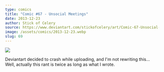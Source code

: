 ```yaml
---
type: comics
title: "Comic #67 - Unsocial Meetings"
date: 2013-12-23
author: Stick of Celery
source: https://www.deviantart.com/stickofcelery/art/Comic-67-Unsocial-Meetings-421739336
image: /assets/comics/2013-12-23.webp
slug: 69
---
```


![](/assets/comics/2013-12-23.webp)

Deviantart decided to crash while uploading, and I'm not rewriting this... Well, actually this rant is twice as long as what I wrote.
